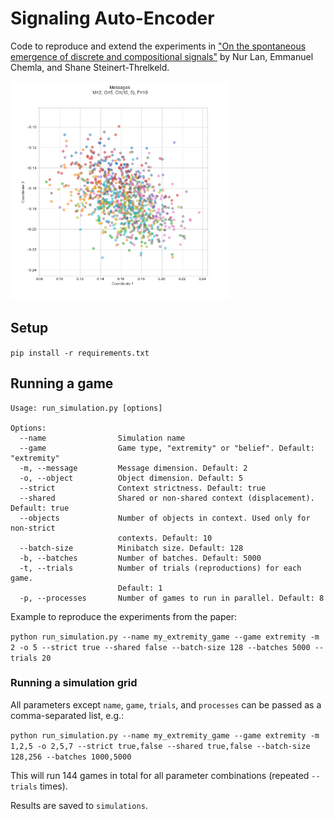 # Signaling Auto-Encoder

Code to reproduce and extend the experiments in ["On the spontaneous emergence of discrete and compositional signals"](https://arxiv.org/abs/2005.00110) by Nur Lan, Emmanuel Chemla, and Shane Steinert-Threlkeld.

<img src="messages.gif" width="350"> 

## Setup

`pip install -r requirements.txt`

## Running a game

```
Usage: run_simulation.py [options]

Options:
  --name                Simulation name
  --game                Game type, "extremity" or "belief". Default: "extremity"
  -m, --message         Message dimension. Default: 2
  -o, --object          Object dimension. Default: 5
  --strict              Context strictness. Default: true
  --shared              Shared or non-shared context (displacement). Default: true
  --objects             Number of objects in context. Used only for non-strict
                        contexts. Default: 10
  --batch-size          Minibatch size. Default: 128
  -b, --batches         Number of batches. Default: 5000
  -t, --trials          Number of trials (reproductions) for each game.
                        Default: 1
  -p, --processes       Number of games to run in parallel. Default: 8
```

Example to reproduce the experiments from the paper:

`python run_simulation.py --name my_extremity_game --game extremity -m 2 -o 5 --strict true --shared false --batch-size 128 --batches 5000 --trials 20`


### Running a simulation grid

All parameters except `name`, `game`, `trials`, and `processes` can be passed as a comma-separated list, e.g.:

`python run_simulation.py --name my_extremity_game --game extremity -m 1,2,5 -o 2,5,7 --strict true,false --shared true,false --batch-size 128,256 --batches 1000,5000`

This will run 144 games in total for all parameter combinations (repeated `--trials` times).

Results are saved to `simulations`.
